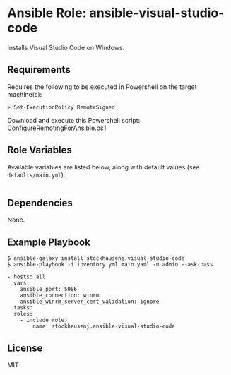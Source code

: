 # Ansible Role: ansible-visual-studio-code

Installs Visual Studio Code on Windows.

## Requirements

Requires the following to be executed in Powershell on the target machine(s):
```
> Set-ExecutionPolicy RemoteSigned
```
Download and execute this Powershell script: [ConfigureRemotingForAnsible.ps1](https://github.com/ansible/ansible/blob/devel/examples/scripts/ConfigureRemotingForAnsible.ps1)

## Role Variables

Available variables are listed below, along with default values (see `defaults/main.yml`):
```
```

## Dependencies

None.

## Example Playbook
```
$ ansible-galaxy install stockhausenj.visual-studio-code
$ ansible-playbook -i inventory.yml main.yaml -u admin --ask-pass
```
```
- hosts: all
  vars:
    ansible_port: 5986
    ansible_connection: winrm
    ansible_winrm_server_cert_validation: ignore
  tasks:
  roles:
    - include_role:
        name: stockhausenj.ansible-visual-studio-code
```
## License

MIT
